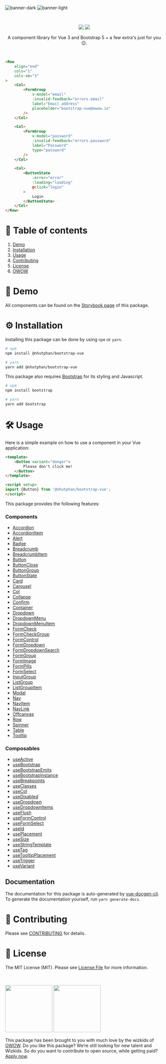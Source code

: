 ![banner-dark](https://user-images.githubusercontent.com/45201651/169008977-bb183203-dc58-44b8-ae79-aa2d2c97a8ce.svg#gh-dark-mode-only)
![banner-light](https://user-images.githubusercontent.com/45201651/169008981-ecd6889a-e444-49a6-8148-62d78ffbb5d4.svg#gh-light-mode-only)

<br>

<p align="center">
    <img src="https://img.shields.io/npm/v/@owowagency/bootstrap-vue">
    <img src="https://github.com/nhutphan/bootstrap-vue/actions/workflows/test.yml/badge.svg">
</p>

<p align="center">
    A component library for Vue 3 and Bootstrap 5 + a few extra's just for you 😉.
</p>

<br>

```html
<Row
    align="end"
    cols="1"
    cols-sm="3"
>
    <Col>
        <FormGroup
            v-model="email"
            :invalid-feedback="errors.email"
            label="Email address"
            placeholder="bootstrap-vue@owow.io"
        />
    </Col>

    <Col>
        <FormGroup
            v-model="password"
            :invalid-feedback="errors.password"
            label="Password"
            type="password"
        />
    </Col>

    <Col>
        <ButtonState
            :error="error"
            :loading="loading"
            @click="login"
        >
            Login
        </ButtonState>
    </Col>
</Row>
```

# 📖 Table of contents

1. [Demo](#-demo)
1. [Installation](#%EF%B8%8F-installation)
1. [Usage](#-usage)
1. [Contributing](#-contributing)
1. [License](#-license)
1. [OWOW](#owow)

# 🚀 Demo

All components can be found on the [Storybook page](https://owowagency.github.io/bootstrap-vue) of this package.

# ⚙️ Installation

Installing this package can be done by using `npm` or `yarn`.

```bash
# npm
npm install @nhutphan/bootstrap-vue

# yarn
yarn add @nhutphan/bootstrap-vue
```

This package also requires [Bootstrap](https://getbootstrap.com/docs/5.2/getting-started/download/#package-managers) for its styling and Javascript.

```bash
# npm
npm install bootstrap

# yarn
yarn add bootstrap
```

# 🛠 Usage

Here is a simple example on how to use a component in your Vue application:

```html
<template>
    <Button variant="danger">
        Please don't click me!
    </Button>
</template>

<script setup>
import {Button} from '@nhutphan/bootstrap-vue';
</script>
```

This package provides the following features:

### Components

- [Accordion](./src/components/Accordion)
- [AccordionItem](./src/components/AccordionItem)
- [Alert](./src/components/Alert)
- [Badge](./src/components/Badge)
- [Breadcrumb](./src/components/Breadcrumb)
- [BreadcrumbItem](./src/components/BreadcrumbItem)
- [Button](./src/components/Button)
- [ButtonClose](./src/components/ButtonClose)
- [ButtonGroup](./src/components/ButtonGroup)
- [ButtonState](./src/components/ButtonState)
- [Card](./src/components/Card)
- [Carousel](./src/components/Carousel)
- [Col](./src/components/Col)
- [Collapse](./src/components/Collapse)
- [Confirm](./src/components/Confirm)
- [Container](./src/components/Container)
- [Dropdown](./src/components/Dropdown)
- [DropdownMenu](./src/components/DropdownMenu)
- [DropdownMenuItem](./src/components/DropdownMenuItem)
- [FormCheck](./src/components/FormCheck)
- [FormCheckGroup](./src/components/FormCheckGroup)
- [FormControl](./src/components/FormControl)
- [FormDropdown](./src/components/FormDropdown)
- [FormDropdownSearch](./src/components/FormDropdownSearch)
- [FormGroup](./src/components/FormGroup)
- [FormImage](./src/components/FormImage)
- [FormPills](./src/components/FormPills)
- [FormSelect](./src/components/FormSelect)
- [InputGroup](./src/components/InputGroup)
- [ListGroup](./src/components/ListGroup)
- [ListGroupItem](./src/components/ListGroupItem)
- [Modal](./src/components/Modal)
- [Nav](./src/components/Nav)
- [NavItem](./src/components/NavItem)
- [NavLink](./src/components/NavLink)
- [Offcanvas](./src/components/Offcanvas)
- [Row](./src/components/Row)
- [Spinner](./src/components/Spinner)
- [Table](./src/components/Table)
- [Tooltip](./src/components/Tooltip)

### Composables

- [useActive](./src/composables/useActive)
- [useBootstrap](./src/composables/useBootstrap)
- [useBootstrapEmits](./src/composables/useBootstrapEmits)
- [useBootstrapInstance](./src/composables/useBootstrapInstance)
- [useBreakpoints](./src/composables/useBreakpoints)
- [useClasses](./src/composables/useClasses)
- [useCol](./src/composables/useCol)
- [useDisabled](./src/composables/useDisabled)
- [useDropdown](./src/composables/useDropdown)
- [useDropdownItems](./src/composables/useDropdownItems)
- [useFlush](./src/composables/useFlush)
- [useFormControl](./src/composables/useFormControl)
- [useFormSelect](./src/composables/useFormSelect)
- [useId](./src/composables/useId)
- [usePlacement](./src/composables/usePlacement)
- [useSize](./src/composables/useSize)
- [useStringTemplate](./src/composables/useStringTemplate)
- [useTag](./src/composables/useTag)
- [useTooltipPlacement](./src/composables/useTooltipPlacement)
- [useTrigger](./src/composables/useTrigger)
- [useVariant](./src/composables/useVariant)

## Documentation
The documentation for this package is auto-generated by [vue-docgen-cli](https://vue-styleguidist.github.io/docs/docgen-cli.html).
To generate the documentation yourself, run `yarn generate-docs`.

# 🫶 Contributing

Please see [CONTRIBUTING](./CONTRIBUTING.md) for details.

# 📜 License

The MIT License (MIT). Please see [License File](./LICENSE) for more information.

<br>
<br>

<img id="owow" src="https://user-images.githubusercontent.com/45201651/176249441-e83226be-7281-4ddb-ad4a-9100f8862d4e.svg#gh-light-mode-only" width="150">
<img id="owow" src="https://user-images.githubusercontent.com/45201651/176249444-ceede6f9-3c2e-481d-87c3-3a72ca497e65.svg#gh-dark-mode-only" width="150">

This package has been brought to you with much love by the wizkids of [OWOW](https://owow.io/). Do you like this package? We’re still looking for new talent and Wizkids. So do you want to contribute to open source, while getting paid? [Apply now](https://owow.io/careers).
